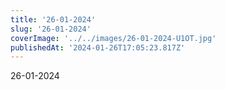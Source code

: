 ```yaml
---
title: '26-01-2024'
slug: '26-01-2024'
coverImage: '../../images/26-01-2024-U1OT.jpg'
publishedAt: '2024-01-26T17:05:23.817Z'
---
```


26-01-2024